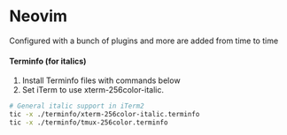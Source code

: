 # Neovim
Configured with a bunch of plugins and more are added from time to time

#### Terminfo (for italics)

1. Install Terminfo files with commands below
2. Set iTerm to use xterm-256color-italic.

```bash
# General italic support in iTerm2
tic -x ./terminfo/xterm-256color-italic.terminfo
tic -x ./terminfo/tmux-256color.terminfo
```
